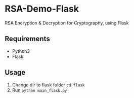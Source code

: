 # RSA-Demo-Flask
RSA Encryption &amp; Decryption for Cryptography, using Flask

## Requirements
* Python3
* Flask

## Usage
1. Change dir to flask folder `cd flask`
2. Run `python main_flask.py`
